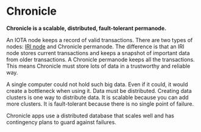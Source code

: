# Chronicle

**Chronicle is a scalable, distributed, fault-tolerant permanode.**

An IOTA node keeps a record of valid transactions.  There are two types of nodes:  [IRI node](https://docs.iota.org/docs/iri/0.1/introduction/overview) and Chronicle permanode.  The difference is that an IRI node stores current transactions and keeps a snapshot of important data from older transactions.  A Chronicle permanode keeps all the transactions.   This means Chronicle must store lots of data in a trustworthy and reliable way.

A single computer could not hold such big data.  Even if it could, it would create a bottleneck when using it.  Data must be  distributed.  Creating data clusters is one way to distribute data.  It is scalable because you can add more clusters.  It is fault-tolerant because there is no single point of failure.  

Chronicle apps use a distributed database that scales well and has contingency plans to guard against failures.

